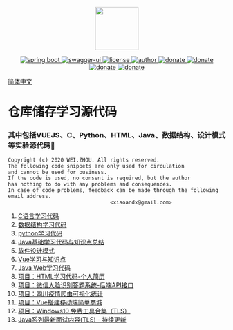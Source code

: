 

<p align="center">
  <img width="100" src="https://image.xiaoandx.club/logo.png">
</p>
<p align="center">
  <a href="https://github.com/spring-projects/spring-boot">
    <img src="https://img.shields.io/badge/Spring%20Boot-2.0.0-brightgreen" alt="spring boot">
  </a>
  <a href="https://swagger.io/tools/swagger-ui">
    <img src="https://img.shields.io/badge/swagger--ui-2.8.0-brightgreen.svg" alt="swagger-ui">
  </a>
  <a href="https://github.com/PanJiaChen/vue-element-admin/blob/master/LICENSE">
    <img src="https://img.shields.io/github/license/mashape/apistatus.svg" alt="license">
  </a>
  <a href="https://blog.xiaoandx.club">
    <img src="https://img.shields.io/badge/author-WEI.ZHOU-brightgreen.svg" alt="author">
  </a>
  <a href="https://github.com/xiaoandx/exam">
    <img src="https://img.shields.io/badge/versions-1.0-brightgreen" alt="donate">
  </a>
   <a href="https://www.oracle.com/java">
    <img src="https://img.shields.io/badge/JDK-1.8-brightgreen" alt="donate">
  </a>
   <a href="https://www.python.org/">
    <img src="https://img.shields.io/badge/Python-3.6-brightgreen" alt="donate">
  </a>
  <a href="https://cn.vuejs.org/">
    <img src="https://img.shields.io/badge/Vue-3-brightgreen" alt="donate">
  </a>
</p>



 [简体中文](/)




# 仓库储存学习源代码

### 其中包括VUEJS、C、Python、HTML、Java、数据结构、设计模式等实验源代码🎈

```
Copyright (c) 2020 WEI.ZHOU. All rights reserved.                           
The following code snippets are only used for circulation 
and cannot be used for business.     
If the code is used, no consent is required, but the author
has nothing to do with any problems and consequences.                                                                               
In case of code problems, feedback can be made through the following email address.         
​                                 <xiaoandx@gmail.com>  
```



01. [C语言学习代码](/C_Code/basics)
02. [数据结构学习代码](/C_Code)
03. [python学习代码](/Python_Code)
04. [Java基础学习代码与知识点总结](/Java_code/javaBasicsCode/doc)
05. [软件设计模式](/Java_code/designPattern)
06. [Vue学习与知识点](/vue_code/elementaryKnowledge)
07. [Java Web学习代码](/Java_code/JavaWeb)
08. [项目：HTML学习代码-个人简历](/HTML_Code)
09. [项目：微信人脸识别答题系统-后端API接口](/examination)
10. [项目：四川疫情爬虫可视化统计](https://github.com/xiaoandx/reptile)
11. [项目：Vue搭建移动端简单商城](/vue_code/project)
12. [项目：Windows10 免费工具合集（TLS）](/Others)
13. [Java系列最新面试内容(TLS) - 持续更新](https://blog.xiaoandx.club/categories/Java%E9%9D%A2%E8%AF%95/)
